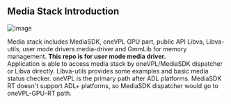 
## Media Stack Introduction
![image](https://user-images.githubusercontent.com/34122804/167241733-4904858c-93c5-4e6b-bf2b-8a1b26f1e967.png)

Media stack includes MediaSDK, oneVPL GPU part, public API Libva, Libva-utils, user mode drivers media-driver and GmmLib for memory management. **This repo is for user mode media driver.**<br/>
Application is able to access media stack by oneVPL/MediaSDK dispatcher or Libva directly. Libva-utils provides some examples and basic media status checker. oneVPL is the primary path after ADL platforms. MediaSDK RT doesn't support ADL+ platforms, so MediaSDK dispatcher would go to oneVPL-GPU-RT path. 
